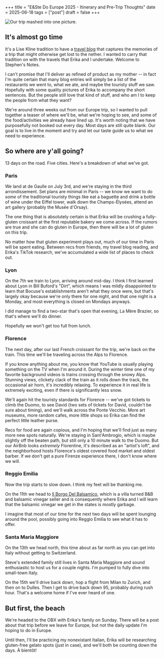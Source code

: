 +++
title = "E&Ste Do Europe 2025 - Itinerary and Pre-Trip Thoughts"
date = 2025-06-18
tags = ["post"]
draft = false
+++

![Our trip mashed into one picture.](/parencecaniedomt.png)

## It's almost go time
It's a Lise Kline tradition to have a [travel blog](https://www.legskline.com/) that captures the memories of a trip that might otherwise get lost to the nether. I wanted to carry that tradition on with the travels that Erika and I undertake. Welcome to Stephen's Notes. 

I can't promise that I'll deliver as refined of product as my mother -- in fact I'm quite certain that many blog entries will simply be a list of the restaurants we went to, what we ate, and maybe the touristy stuff we saw. Hopefully with some quality pictures of Erika to accompany the short sentences. But the people still love that kind of stuff, and who am I to keep the people from what they want? 

We're around three weeks out from our Europe trip, so I wanted to pull together a teaser of where we'll be, what we're hoping to see, and some of the food/activities we already have lined up. It's worth noting that we have purposefully not booked out every day. Most days are still quite blank. Our goal is to live in the moment and try and let our taste guide us to what we need to experience. 

## So where are y'all going? 
13 days on the road. Five cities. Here's a breakdown of what we've got.

### Paris
We land at de Gaulle on July 3rd, and we're staying in the third arrondissement. Set plans are minimal in Paris -- we know we want to do *some* of the traditional touristy things like eat a baguette and drink a bottle of wine under the Eiffel tower, walk down the Champs-Élysées, attend an art gallery (probably the Musée d'Orsay). 

The one thing that is absolutely certain is that Erika will be crushing a fully-gluten croissant at the first reputable bakery we come across. If the rumors are true and she can do gluten in Europe, then there will be a lot of gluten on this trip.

No matter how that gluten experiment plays out, much of our time in Paris will be spent eating. Between recs from friends, my travel blog reading, and Erika's TikTok research, we've accumulated a wide list of places to check out.

### Lyon
On the 7th we train to Lyon, arriving around mid-day. I think I first learned about Lyon in Bill Buford's "Dirt", which means I was mildly disappointed to learn that Bocuse's establishments aren't what they once were, but that's largely okay because we're only there for one night, and that one night is a Monday, and most everything is closed on Mondays anyways. 

I did manage to find a two-star that's open that evening, La Mère Brazier, so that's where we'll do dinner.

Hopefully we won't get too full from lunch.

### Florence
The next day, after our last French croissant for the trip, we're back on the train. This time we'll be traveling across the Alps to Florence. 

If you know anything about me, you know that YouTube is usually playing something on the TV when I'm around it. During the winter time one of my favorite background videos is trains crossing through the snowy Alps. Stunning views, clickety clack of the train as it rolls down the track, the occasional air horn, it's incredibly relaxing. To experience it in real life is extremely exciting, even if there is significantly less snow. 

We'll again hit the touristy standards for Florence -- we've got tickets to climb the Duomo, to see David (two sets of tickets for David, couldn't be sure about timing), and we'll walk across the Ponte Vecchio. More art museums, more random cafes, more little shops so Erika can find the perfect little leather purse. 

Recs for food are again copious, and I'm hoping that we'll find just as many more new spots naturally. We're staying in Sant'Ambrogio, which is maybe slightly off the beaten path, but still only a 10 minute walk to the Duomo. But our AirBnb looks *extremely* Florentine, it's described as an "artist's loft", and the neighborhood hosts Florence's oldest covered food market and oldest barber. If we don't get a pure Firenze experience there, I don't know where we will. 

### Reggio Emilia
Now the trip starts to slow down. I think my feet will be thanking me. 

On the 11th we head to [Il Borgo Del Balsamico](https://www.ilborgodelbalsamico.it/en/), which is a villa turned B&B and balsamic vinegar seller and is consequently where Erika and I will learn that the balsamic vinegar we get in the states is mostly garbage. 

I imagine that most of our time for the next two days will be spent lounging around the pool, possibly going into Reggio Emilia to see what it has to offer.

### Santa Maria Maggiore
On the 13th we head north, this time about as far north as you can get into Italy without getting to Switzerland. 

Steve's extended family still lives in Santa Maria Maggiore and sound enthusiastic to host us for a couple nights. I'm pumped to fully dive into small-town Italy. 

On the 15th we'll drive back down, hop a flight from Milan to Zurich, and then on to Dulles. Then I get to drive back down 95, probably during rush hour. That's a welcome home if I've ever heard of one. 


## But first, the beach
We're headed to the OBX with Erika's family on Sunday. There will be a post about that trip before we leave for Europe, but not the daily update I'm hoping to do in Europe. 

Until then, I'll be practicing my nonexistant Italian, Erika will be researching gluten-free gelato spots (just in case), and we'll both be counting down the days. À bientôt!